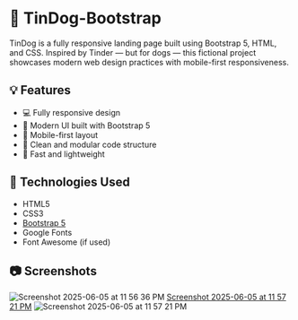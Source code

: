 # 🐶 TinDog-Bootstrap

TinDog is a fully responsive landing page built using Bootstrap 5, HTML, and CSS. Inspired by Tinder — but for dogs — this fictional project showcases modern web design practices with mobile-first responsiveness.

## 💡 Features

- 💻 Fully responsive design
- 🎨 Modern UI built with Bootstrap 5
- 📱 Mobile-first layout
- 🧩 Clean and modular code structure
- 🚀 Fast and lightweight

## 🔧 Technologies Used

- HTML5
- CSS3
- [Bootstrap 5](https://getbootstrap.com/)
- Google Fonts
- Font Awesome (if used)

## 📷 Screenshots
![Screenshot 2025-06-05 at 11 56 36 PM](https://github.com/user-attachments/assets/45bf6820-04a4-42b1-b360-36560755811b)
[Screenshot 2025-06-05 at 11 57 21 PM](https://github.com/user-attachments/assets/4ff52246-7b21-434a-9594-f2cdec1db3c1)
![Screenshot 2025-06-05 at 11 57 21 PM](https://github.com/user-attachments/assets/f5e2e202-ebbd-45ab-8b67-70197cfcfae3)

